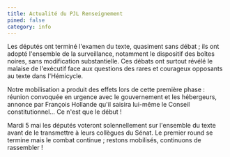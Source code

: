 ```yaml
---
title: Actualité du PJL Renseignement
pined: false
category: info
---
```


Les députés ont terminé l'examen du texte, quasiment sans débat ; ils ont adopté l'ensemble de la surveillance, notamment le dispositif des boîtes noires, sans modification substantielle. Ces débats ont surtout révélé le malaise de l'exécutif face aux questions des rares et courageux opposants au texte dans l'Hémicycle.

Notre mobilisation a produit des effets lors de cette première phase : réunion convoquée en urgence avec le gouvernement et les hébergeurs, annonce par François Hollande qu'il saisira lui-même le Conseil constitutionnel… Ce n'est que le début !

Mardi 5 mai les députés voteront solennellement sur l'ensemble du texte avant de le transmettre à leurs collègues du Sénat. Le premier round se termine mais le combat continue ; restons mobilisés, continuons de rassembler !
